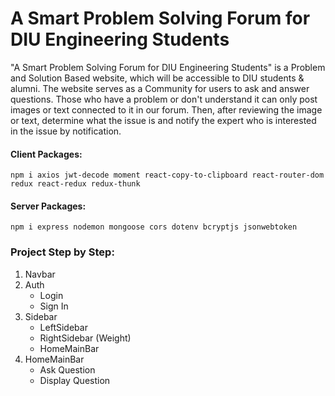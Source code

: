 # A Smart Problem Solving Forum for DIU Engineering Students

"A Smart Problem Solving Forum for DIU Engineering Students" is a Problem and Solution Based website, which will be accessible to DIU students & alumni. The website serves as a Community for users to ask and answer questions. Those who have a problem or don't understand it can only post images or text connected to it in our forum. Then, after reviewing the image or text, determine what the issue is and notify the expert who is interested in the issue by notification.

#### Client Packages:

`npm i axios jwt-decode moment react-copy-to-clipboard react-router-dom redux react-redux redux-thunk`

#### Server Packages:

`npm i express nodemon mongoose cors dotenv bcryptjs jsonwebtoken`

### Project Step by Step:

1. Navbar
1. Auth
   - Login
   - Sign In
1. Sidebar
   - LeftSidebar
   - RightSidebar (Weight)
   - HomeMainBar
1. HomeMainBar
   - Ask Question
   - Display Question
